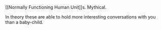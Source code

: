 [[Normally Functioning Human Unit]]s. Mythical.  
  
In theory these are able to hold more interesting conversations with you than a baby-child.
